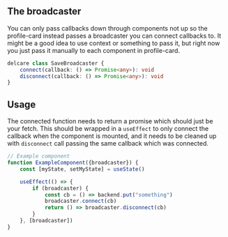 ## The broadcaster

You can only pass callbacks down through components not up so the profile-card instead passes a broadcaster you can connect callbacks to. It might be a good idea to use context or something to pass it, but right now you just pass it manually to each component in profile-card.

```typescript
delcare class SaveBroadcaster {
	connect(callback: () => Promise<any>): void
	disconnect(callback: () => Promise<any>): void
}
```

## Usage

The connected function needs to return a promise which should just be your fetch. This should be wrapped in a `useEffect` to only connect the callback when the component is mounted, and it needs to be cleaned up with `disconnect` call passing the same callback which was connected.

```javascript
// Example component
function ExampleComponent({broadcaster}) {
	const [myState, setMyState] = useState()

	useEffect(() => {
		if (broadcaster) {
			const cb = () => backend.put("something")
			broadcaster.connect(cb)
			return () => broadcaster.disconnect(cb)
		}
	}, [broadcaster])
}
```
